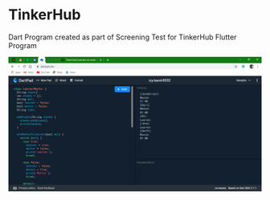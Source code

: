 # TinkerHub
Dart Program created as part of Screening Test for TinkerHub Flutter Program

![DartPad](https://github.com/RahulMahesh62/TinkerHub/blob/master/tinkerhub%20dart.PNG)
